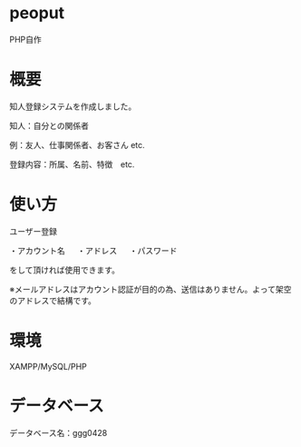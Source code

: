 # peoput
PHP自作
# 概要
知人登録システムを作成しました。

知人：自分との関係者

例：友人、仕事関係者、お客さん etc.

登録内容：所属、名前、特徴　etc.
# 使い方
ユーザー登録

  ・アカウント名
　
  ・アドレス
　
  ・パスワード

をして頂ければ使用できます。

※メールアドレスはアカウント認証が目的の為、送信はありません。よって架空のアドレスで結構です。
# 環境
XAMPP/MySQL/PHP
# データベース
データベース名：ggg0428

